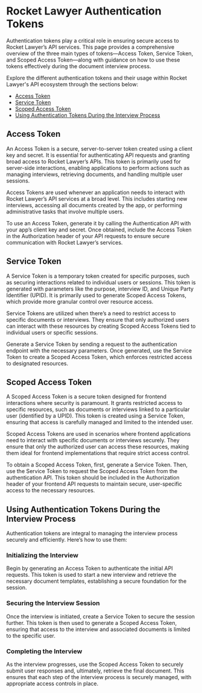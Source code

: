 # Rocket Lawyer Authentication Tokens

Authentication tokens play a critical role in ensuring secure access to Rocket Lawyer’s API services. This page provides a comprehensive overview of the three main types of tokens—Access Token, Service Token, and Scoped Access Token—along with guidance on how to use these tokens effectively during the document interview process.

Explore the different authentication tokens and their usage within Rocket Lawyer's API ecosystem through the sections below:

- [Access Token](#access-token)
- [Service Token](#service-token)
- [Scoped Access Token](#scoped-access-token)
- [Using Authentication Tokens During the Interview Process](#using-authentication-tokens-during-the-interview-process)

## Access Token

An Access Token is a secure, server-to-server token created using a client key and secret. It is essential for authenticating API requests and granting broad access to Rocket Lawyer’s APIs. This token is primarily used for server-side interactions, enabling applications to perform actions such as managing interviews, retrieving documents, and handling multiple user sessions.

Access Tokens are used whenever an application needs to interact with Rocket Lawyer’s API services at a broad level. This includes starting new interviews, accessing all documents created by the app, or performing administrative tasks that involve multiple users.

To use an Access Token, generate it by calling the Authentication API with your app’s client key and secret. Once obtained, include the Access Token in the Authorization header of your API requests to ensure secure communication with Rocket Lawyer’s services.

## Service Token

A Service Token is a temporary token created for specific purposes, such as securing interactions related to individual users or sessions. This token is generated with parameters like the purpose, interview ID, and Unique Party Identifier (UPID). It is primarily used to generate Scoped Access Tokens, which provide more granular control over resource access.

Service Tokens are utilized when there’s a need to restrict access to specific documents or interviews. They ensure that only authorized users can interact with these resources by creating Scoped Access Tokens tied to individual users or specific sessions.

Generate a Service Token by sending a request to the authentication endpoint with the necessary parameters. Once generated, use the Service Token to create a Scoped Access Token, which enforces restricted access to designated resources.

## Scoped Access Token

A Scoped Access Token is a secure token designed for frontend interactions where security is paramount. It grants restricted access to specific resources, such as documents or interviews linked to a particular user (identified by a UPID). This token is created using a Service Token, ensuring that access is carefully managed and limited to the intended user.

Scoped Access Tokens are used in scenarios where frontend applications need to interact with specific documents or interviews securely. They ensure that only the authorized user can access these resources, making them ideal for frontend implementations that require strict access control.

To obtain a Scoped Access Token, first, generate a Service Token. Then, use the Service Token to request the Scoped Access Token from the authentication API. This token should be included in the Authorization header of your frontend API requests to maintain secure, user-specific access to the necessary resources.

## Using Authentication Tokens During the Interview Process

Authentication tokens are integral to managing the interview process securely and efficiently. Here’s how to use them:

### Initializing the Interview

Begin by generating an Access Token to authenticate the initial API requests. This token is used to start a new interview and retrieve the necessary document templates, establishing a secure foundation for the session.

### Securing the Interview Session

Once the interview is initiated, create a Service Token to secure the session further. This token is then used to generate a Scoped Access Token, ensuring that access to the interview and associated documents is limited to the specific user.

### Completing the Interview

As the interview progresses, use the Scoped Access Token to securely submit user responses and, ultimately, retrieve the final document. This ensures that each step of the interview process is securely managed, with appropriate access controls in place.


